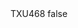 <?xml version="1.0" encoding="UTF-8"?>
<CustomMetadata xmlns="http://soap.sforce.com/2006/04/metadata">
    <label>TXU468</label>
    <protected>false</protected>
</CustomMetadata>
